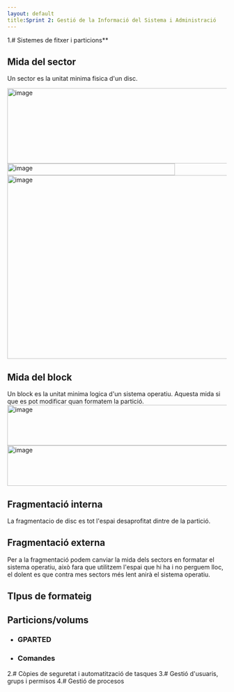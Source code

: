 ```yaml
---
layout: default
title:Sprint 2: Gestió de la Informació del Sistema i Administració
---
```


1.# Sistemes de fitxer i particions**
## Mida del sector
Un sector es la unitat minima fisica d'un disc.

<img width="664" height="173" alt="image" src="https://github.com/user-attachments/assets/2072a5a2-b507-4b93-b276-6f845465f488" />
<img width="385" height="27" alt="image" src="https://github.com/user-attachments/assets/8cf7cd49-7e15-42a0-924c-110dfe063d33" />
<img width="736" height="422" alt="image" src="https://github.com/user-attachments/assets/dbff9c6c-08ff-41a2-b46c-2c4850b398fe" />


## Mida del block
Un block es la unitat minima logica d'un sistema operatiu.
Aquesta mida si que es pot modificar quan formatem la partició.
<img width="658" height="93" alt="image" src="https://github.com/user-attachments/assets/0e93ba17-f1cb-42d7-8094-9ebc33fa9a63" />
<img width="658" height="93" alt="image" src="https://github.com/user-attachments/assets/b853c98b-1ca9-4546-9054-1cd9faa2f860" />

## Fragmentació interna

La fragmentacio de disc es tot l'espai desaprofitat dintre de la partició.

## Fragmentació externa

Per a la fragmentació podem canviar la mida dels sectors en formatar el sistema operatiu, això fara que utilitzem l'espai que hi ha i no perguem lloc, el dolent es que contra mes sectors més lent anirà el sistema operatiu.


## TIpus de formateig
## Particions/volums
* ### GPARTED
* ### Comandes










2.# Còpies de seguretat i automatització de tasques
3.# Gestió d'usuaris, grups i permisos
4.# Gestió de procesos
